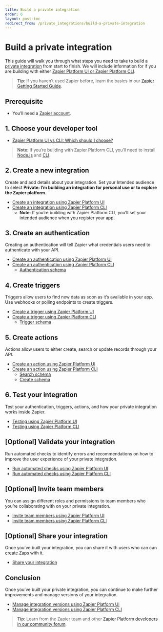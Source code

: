 ```yaml
---
title: Build a private integration
order: 6
layout: post-toc
redirect_from: /private_integrations/build-a-private-integration
---
```


# Build a private integration

This guide will walk you through what steps you need to take to build a [private integration](https://platform.zapier.com/quickstart/private-vs-public-integrations) from start to finish. We will include information for if you are building with either [Zapier Platform UI or Zapier Platform CLI](https://platform.zapier.com/quickstart/zapier-platform).

> **Tip**: If you haven’t used Zapier before, learn the basics in our [Zapier Getting Started Guide](https://zapier.com/learn/zapier-quick-start-guide/).

## Prerequisite

- You’ll need a [Zapier account](https://zapier.com/sign-up).

## 1. Choose your developer tool

- [Zapier Platform UI vs CLI: Which should I choose?](https://platform.zapier.com/docs/vs)

> **Note**: If you’re building with Zapier Platform CLI, you’ll need to install [Node.js](https://developer.zapier.com/cli-guide/install-node-js) and [CLI](https://platform.zapier.com/cli_tutorials/getting-started#installing-the-cli).

## 2. Create a new integration

Create and add details about your integration. Set your Intended audience to select **Private: I’m building an integration for personal use or to explore the Zapier platform**.

- [Create an integration using Zapier Platform UI](https://developer.zapier.com/app/new)
- [Create an integration using Zapier Platform CLI](https://platform.zapier.com/reference/cli-docs#creating-a-local-app)
  - **Note**: If you’re building with Zapier Platform CLI, you’ll set your intended audience when you register your app.

## 3. Create an authentication

Creating an authentication will tell Zapier what credentials users need to authenticate with your API.

- [Create an authentication using Zapier Platform UI](https://platform.zapier.com/docs/auth)
- [Create an authentication using Zapier Platform CLI](https://platform.zapier.com/cli_tutorials/getting-started#adding-authentication)
  - [Authentication schema](https://github.com/zapier/zapier-platform/blob/main/packages/cli/README.md#authentication)

## 4. Create triggers

Triggers allow users to find new data as soon as it’s available in your app. Use webhooks or polling endpoints to create triggers.

- [Create a trigger using Zapier Platform UI](https://platform.zapier.com/docs/triggers)
- [Create a trigger using Zapier Platform CLI](https://platform.zapier.com/cli_tutorials/getting-started#adding-a-trigger)
  - [Trigger schema](https://github.com/zapier/zapier-platform/blob/main/packages/schema/docs/build/schema.md#triggerschema)

## 5. Create actions

Actions allow users to either create, search or update records through your API.

- [Create an action using Zapier Platform UI](https://platform.zapier.com/quickstart/build-action)
- [Create an action using Zapier Platform CLI](https://platform.zapier.com/reference/cli-docs#triggerssearchescreates)
  - [Search schema](https://github.com/zapier/zapier-platform/blob/main/packages/schema/docs/build/schema.md#searchschema)
  - [Create schema](https://github.com/zapier/zapier-platform/blob/main/packages/schema/docs/build/schema.md#createschema)

## 6. Test your integration

Test your authentication, triggers, actions, and how your private integration works inside Zapier.

- [Testing using Zapier Platform UI](https://platform.zapier.com/docs/testing)
- [Testing using Zapier Platform CLI](https://platform.zapier.com/reference/cli-docs#testing)

## [Optional] Validate your integration

Run automated checks to identify errors and recommendations on how to improve the user experience of your private integration.

- [Run automated checks using Zapier Platform UI](https://platform.zapier.com/publish/integration-checks-reference)
- [Run automated checks using Zapier Platform CLI](https://github.com/zapier/zapier-platform/blob/main/packages/cli/docs/cli.md#validate)

## [Optional] Invite team members

You can assign different roles and permissions to team members who you’re collaborating with on your private integration.

- [Invite team members using Zapier Platform UI](https://platform.zapier.com/manage/invite-team-member)
- [Invite team members using Zapier Platform CLI](https://platform.zapier.com/quickstart/platform-cli-tutorial#invite-team-members-to-help-manage-your-app)

## [Optional] Share your integration

Once you’ve built your integration, you can share it with users who can can [create Zaps](https://help.zapier.com/hc/en-us/articles/8496309697421-Create-Zaps) with it.

- [Share your integration](https://platform.zapier.com/manage/share-integration)

## Conclusion

Once you’ve built your private integration, you can continue to make further improvements and manage versions of your integration.

- [Manage integration versions using Zapier Platform UI](https://platform.zapier.com/manage/versions-ui)
- [Manage integration versions using Zapier Platform CLI](https://platform.zapier.com/manage/versions-cli)

> **Tip**: Learn from the Zapier team and other [Zapier Platform developers in our community forum](https://community.zapier.com/p/developer-zone).
